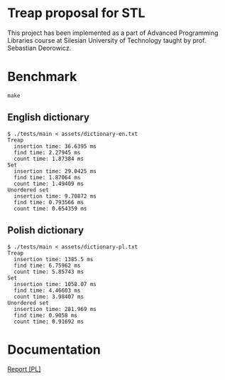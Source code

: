 # Treap proposal for STL
This project has been implemented as a part of Advanced Programming Libraries course at Silesian University of Technology taught by prof. Sebastian Deorowicz.

# Benchmark

```
make
```

## English dictionary

```
$ ./tests/main < assets/dictionary-en.txt
Treap
  insertion time: 36.6395 ms
  find time: 2.27945 ms
  count time: 1.87384 ms
Set
  insertion time: 29.0425 ms
  find time: 1.87064 ms
  count time: 1.49409 ms
Unordered set
  insertion time: 9.70872 ms
  find time: 0.793566 ms
  count time: 0.654359 ms
```

## Polish dictionary
```
$ ./tests/main < assets/dictionary-pl.txt
Treap
  insertion time: 1385.5 ms
  find time: 6.75962 ms
  count time: 5.85743 ms
Set
  insertion time: 1058.07 ms
  find time: 4.46603 ms
  count time: 3.98407 ms
Unordered set
  insertion time: 281.969 ms
  find time: 0.9058 ms
  count time: 0.91692 ms
```

# Documentation
[Report [PL]](/docs/Report%20%5BPL%5D.pdf)
